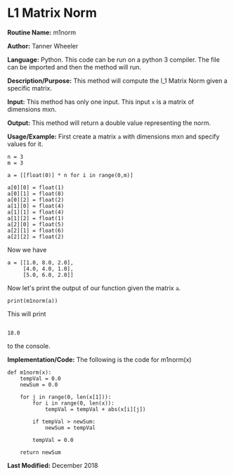 # L1 Matrix Norm

**Routine Name:** m1norm

**Author:** Tanner Wheeler

**Language:** Python. This code can be run on a python 3 compiler. The file can be imported and then the method will run.

**Description/Purpose:** This method will compute the l_1 Matrix Norm given a specific matrix.

**Input:** This method has only one input.  This input `x` is a matrix of dimensions mxn.

**Output:** This method will return a double value representing the norm.

**Usage/Example:**
First create a matrix `a` with dimensions mxn and specify values for it.
```
n = 3
m = 3

a = [[float(0)] * n for i in range(0,m)]

a[0][0] = float(1)
a[0][1] = float(8)
a[0][2] = float(2)
a[1][0] = float(4)
a[1][1] = float(4)
a[1][2] = float(1)
a[2][0] = float(5)
a[2][1] = float(6)
a[2][2] = float(2)
```
Now we have
```
a = [[1.0, 8.0, 2.0],
     [4.0, 4.0, 1.0],
     [5.0, 6.0, 2.0]]
```
Now let's print the output of our function given the matrix `a`.
```
print(m1norm(a))
```
This will print
```

18.0
```
to the console.


**Implementation/Code:** The following is the code for m1norm(x)
```
def m1norm(x):
    tempVal = 0.0
    newSum = 0.0
    
    for j in range(0, len(x[1])):
        for i in range(0, len(x)):
            tempVal = tempVal + abs(x[i][j])
        
        if tempVal > newSum:
            newSum = tempVal
            
        tempVal = 0.0
        
    return newSum
```

**Last Modified:** December 2018
